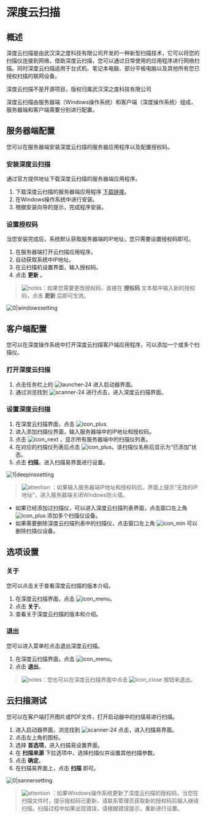 # 深度云扫描

## 概述

深度云扫描是由武汉深之度科技有限公司开发的一种新型扫描技术，它可以将您的扫描仪连接到网络，借助深度云扫描，您可以通过日常使用的应用程序进行网络扫描。同时深度云扫描适用于台式机、笔记本电脑、部分平板电脑以及其他所有您已授权扫描的联网设备。

深度云扫描不是开源项目，版权归属武汉深之度科技有限公司

深度云扫描由服务器端（Windows操作系统）和客户端（深度操作系统）组成，服务器端和客户端需要分别进行配置。

## 服务器端配置

您可以在服务器端安装深度云扫描的服务器应用程序以及配置授权码。

### 安装深度云扫描

通过官方提供地址下载深度云扫描的服务器端应用程序。

1. 下载深度云扫描的服务器端应用程序 [下载链接](https://shenmo.lanzoul.com/iqMEi2bmxcfg)。
2. 在Windows操作系统中进行安装。
3. 根据安装向导的提示，完成程序安装。

### 设置授权码

当您安装完成后，系统默认获取服务器端的IP地址，您只需要设置授权码即可。

1. 在服务器端打开云扫描应用程序。
2. 自动获取系统中IP地址。
3. 在云扫描机设置界面，输入授权码。
4. 点击 **更新** 。

> ![notes](icon/notes.svg)：如果您需要更改授权码，直接在 **授权码** 文本框中输入新的授权码，点击 **更新** 后即可生效。

 ![0|windowssetting](jpg/windowssetting.jpg)

## 客户端配置

您可以在深度操作系统中打开深度云扫描客户端应用程序，可以添加一个或多个扫描仪。

### 打开深度云扫描

1. 点击任务栏上的 ![launcher-24](icon/launcher-24.svg) 进入启动器界面。
2. 通过浏览找到 ![scanner-24](icon/scanner-24.svg) 进行点击，进入深度云扫描界面。

### 设置深度云扫描

1. 在深度云扫描界面，点击 ![icon_plus](icon/icon_plus.svg).
2. 进入添加扫描仪界面，输入服务器端中的IP地址和授权码。
3. 点击 ![icon_next](icon/icon_next.svg) ，显示所有服务器端中的扫描仪列表。
4. 在对应的扫描仪列表后点击 ![icon_plus](icon/icon_plus.svg)，该扫描仪名称后显示为“已添加”状态。
5. 点击 **扫描**，进入扫描易界面进行设置。

 ![1|deepinssetting](jpg/deepinssetting.png)

> ![attention](icon/attention.svg) ：如果输入服务器端IP地址和授权码后，界面上提示“无效的IP地址”，进入服务器端关闭Windows防火墙。


- 如果已经添加过扫描仪，可以进入深度云扫描列表界面，点击窗口左上角 ![icon_plus](icon/icon_plus.svg) 添加多个扫描仪设备。
- 如果需要删除深度云扫描列表中的扫描仪，点击窗口左上角 ![icon_min](icon/icon_min.svg) 可以删除扫描仪设备。

## 选项设置

### 关于

您可以点击关于查看深度云扫描的版本介绍。

1. 在深度云扫描界面，点击 ![icon_menu](icon/icon_menu.svg)。
2. 点击 **关于**。
3. 查看关于深度云扫描的版本和介绍。



### 退出

您可以进入菜单栏点击退出深度云扫描。

1. 在深度云扫描界面，点击 ![icon_menu](icon/icon_menu.svg)。
2. 点击 **退出**。

> ![notes](icon/notes.svg)：您也可以在深度云扫描界面中点击 ![icon_close](icon/icon_close.svg) 按钮来退出。


## 云扫描测试

您可以在客户端打开图片或PDF文件，打开启动器中的扫描易进行扫描。

1. 进入启动器界面，浏览找到 ![scanner-24](icon/scanner-24.svg) 点击，进入扫描易界面。
2. 点击左上角的图标。
3. 选择 **首选项**，进入扫描易设置界面。
4. 在 **扫描来源** 下拉选项中，选择扫描仪并设置其他扫描参数。
5. 点击 **确定**。
6. 在扫描易界面上，点击 **扫描** 即可。

 ![0|sannersetting](jpg/sannersetting.jpg)

> ![attention](icon/attention.svg) ：如果Windows操作系统更新了深度云扫描的授权码，当您在扫描文件时，提示授权码已更新，请联系管理员获取新的授权码后输入继续扫描。扫描过程中如果出现错误，请根据错误提示，重新进行设置。
